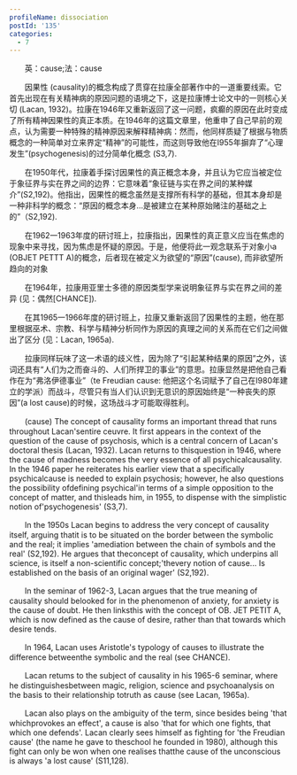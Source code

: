 ```yaml
---
profileName: dissociation
postId: '135'
categories:
  - 7
---
```

‌‌‌‌　　英：cause;法：cause


‌‌‌‌　　因果性 (causality)的概念构成了贯穿在拉康全部著作中的一道重要线索。它首先出现在有关精神病的原因问题的语境之下，这是拉康博士论文中的一则核心关切 (Lacan, 1932)。拉康在1946年又重新返回了这一问题，疯癫的原因在此时变成了所有精神因果性的真正本质。在1946年的这篇文章里，他重申了自己早前的观点，认为需要一种特殊的精神原因来解释精神病：然而，他同样质疑了根据与物质概念的一种简单对立来界定“精神”的可能性，而这则导致他在I955年摒弃了“心理发生”(psychogenesis)的过分简单化概念 (S3,7).

‌‌‌‌　　在1950年代，拉康着手探讨因果性的真正概念本身，并且认为它应当被定位于象征界与实在界之间的边界：它意味着“象征链与实在界之间的某种媒介”(S2,192)。他指出，因果性的概念虽然是支撑所有科学的基础，但其本身却是一种非科学的概念：“原因的概念本身…是被建立在某种原始赌注的基础之上的”（S2,192).

‌‌‌‌　　在1962一1963年度的研讨班上，拉康指出，因果性的真正意义应当在焦虑的现象中来寻找，因为焦虑是怀疑的原因。于是，他便将此一观念联系于对象小a (OBJET PETTT A)的概念，后者现在被定义为欲望的“原因”(cause), 而非欲望所趋向的对象

‌‌‌‌　　在1964年，拉康用亚里士多德的原因类型学来说明象征界与实在界之间的差异 (见：偶然[CHANCE]).

‌‌‌‌　　在其1965一1966年度的研讨班上，拉康又重新返回了因果性的主题，他在那里根据巫术、宗教、科学与精神分析同作为原因的真理之间的关系而在它们之间做出了区分 (见：Lacan, 1965a).

‌‌‌‌　　拉康同样玩味了这一术语的歧义性，因为除了“引起某种结果的原因”之外，该词还具有“人们为之而奋斗的、人们所捍卫的事业”的意思。拉康显然是把他自己看作在为“弗洛伊德事业”（te Freudian cause: 他把这个名词赋予了自己在I980年建立的学派）而战斗，尽管只有当人们认识到无意识的原因始终是“一种丧失的原因”(a lost cause)的时候，这场战斗才可能取得胜利。


‌‌‌‌　　(cause) The concept of causality forms an important thread that runs throughout Lacan'sentire ceuvre. It first appears in the context of the question of the cause of psychosis, which is a central concern of Lacan's doctoral thesis (Lacan, 1932). Lacan returns to thisquestion in 1946, where the cause of madness becomes the very essence of all psychicalcausality. In the 1946 paper he reiterates his earlier view that a specifically psychicalcause is needed to explain psychosis; however, he also questions the possibility ofdefining psychical'in terms of a simple opposition to the concept of matter, and thisleads him, in 1955, to dispense with the simplistic notion of'psychogenesis' (S3,7).

‌‌‌‌　　In the 1950s Lacan begins to address the very concept of causality itself, arguing thatit is to be situated on the border between the symbolic and the real; it implies 'amediation between the chain of symbols and the real' (S2,192). He argues that theconcept of causality, which underpins all science, is itself a non-scientific concept;'thevery notion of cause... Is established on the basis of an original wager' (S2,192).

‌‌‌‌　　In the seminar of 1962-3, Lacan argues that the true meaning of causality should belooked for in the phenomenon of anxiety, for anxiety is the cause of doubt. He then linksthis with the concept of OB. JET PETIT A, which is now defined as the cause of desire, rather than that towards which desire tends.

‌‌‌‌　　In 1964, Lacan uses Aristotle's typology of causes to illustrate the difference betweenthe symbolic and the real (see CHANCE).

‌‌‌‌　　Lacan retums to the subject of causality in his 1965-6 seminar, where he distinguishesbetween magic, religion, science and psychoanalysis on the basis to their relationship totruth as cause (see Lacan, 1965a).

‌‌‌‌　　Lacan also plays on the ambiguity of the term, since besides being 'that whichprovokes an effect', a cause is also 'that for which one fights, that which one defends'. Lacan clearly sees himself as fighting for 'the Freudian cause' (the name he gave to theschool he founded in 1980), although this fight can only be won when one realises thatthe cause of the unconscious is always 'a lost cause' (S11,128).

